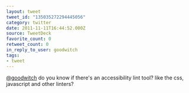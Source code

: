 ```yaml
---
layout: tweet
tweet_id: "135035272294445056"
category: twitter
date: 2011-11-11T16:44:52.000Z
source: TweetDeck
favorite_count: 0
retweet_count: 0
in_reply_to_user: goodwitch
tags:
- tweet
---
```


[@goodwitch](https://twitter.com/@goodwitch) do you know if there's an accessibility lint tool? like the css, javascript and other linters?
